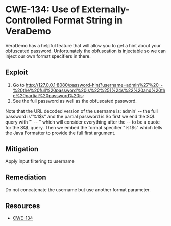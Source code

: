 # CWE-134: Use of Externally-Controlled Format String in VeraDemo

VeraDemo has a helpful feature that will allow you to get a hint about your obfuscated password.
Unfortunately the obfuscation is injectable so we can inject our own format specifiers in there.

## Exploit

1. Go to http://127.0.0.1:8080/password-hint?username=admin%27%20--%20the%20full%20password%20is%22%251%24s%22%20and%20the%20partial%20password%20is:
2. See the full password as well as the obfuscated password.

Note that the URL decoded version of the username is: admin' -- the full password is"%1$s" and the partial password is
So first we end the SQL query with "' -- " which will consider everything after the -- to be a quote for the SQL query.
Then we embed the format specifier "%1$s" which tells the Java Formatter to provide the full first argument.

## Mitigation

Apply input filtering to username

## Remediation

Do not concatenate the username but use another format parameter.

## Resources

- [CWE-134](https://cwe.mitre.org/data/definitions/134.html)
